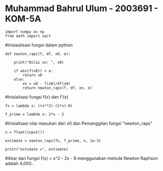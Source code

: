# Muhammad Bahrul Ulum - 2003691 - KOM-5A

    import numpy as np
    from math import sqrt

#Inisiaslisasi fungsi dalam python 

    def newton_raps(f, df, x0, e):

        print("Nilai xn: ", x0)

        if abs(f(x0)) < e:  
            return x0
        else:
            xn = x0 - f(x0)/df(x0)
            return newton_raps(f, df, xn, e)

#Inisialisasi fungsi f(x) dan f'(x)
    
    fx = lambda x: ((x**2)-(2*x)-8)

    f_prime = lambda x: 2*x - 2 
    
#Inisialisasi nilai masukan dari x0 dan Pemanggilan fungsi "newton_raps"

    n = float(input())

    estimate = newton_raps(fx, f_prime, n, 1e-3)

    print("estimate =", estimate)
    
 #Akar dari fungsi f(x) = x^2 - 2x - 8 menggunakan metode Newton Raphson adalah 4,000..

